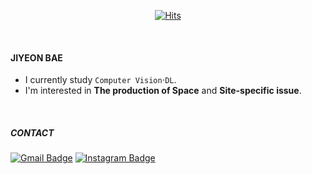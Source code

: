 <div align=center>
  
  [![Hits](https://hits.seeyoufarm.com/api/count/incr/badge.svg?url=https%3A%2F%2Fgithub.com%2Fjiiyeon&count_bg=%236667AB&title_bg=%23555555&icon=&icon_color=%23DBD5D2&title=hits&edge_flat=false)](https://hits.seeyoufarm.com)
  
</div>

</br>

#### JIYEON BAE
- I currently study `Computer Vision`⋅`DL`.
- I'm interested in **The production of Space** and **Site-specific issue**.

</br>

##### CONTACT

[![Gmail Badge](https://img.shields.io/badge/Gmail-d14836?style=flat-square&logo=Gmail&logoColor=white&link=mailto:bego9205@gmail.com)](mailto:bego9205@gmail.com)
[![Instagram Badge](https://img.shields.io/badge/-Instagram-3D3F43?style=flat-square&logo=instagram&logoColor=white&link=https://www.instagram.com/___jiyeon_/)](https://www.instagram.com/___jiyeon_/) 

